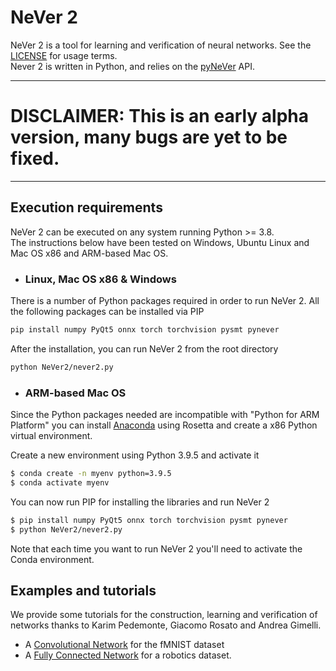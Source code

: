# NeVer 2

NeVer 2 is a tool for learning and verification of neural networks. 
See the [LICENSE](https://github.com/NeVerTools/NeVer2/blob/main/LICENSE.txt) 
for usage terms. \
Never 2 is written in Python, and relies on the 
[pyNeVer](https://www.github.com/nevertools/pynever) API.

---

# DISCLAIMER: This is an early alpha version, many bugs are yet to be fixed.

---
## Execution requirements

NeVer 2 can be executed on any system running Python >= 3.8. \
The instructions below have been tested on Windows, 
Ubuntu Linux and Mac OS x86 and ARM-based Mac OS.

* ### Linux, Mac OS x86 & Windows
There is a number of Python packages required in order to
run NeVer 2. All the following packages can be installed
via PIP

```bash
pip install numpy PyQt5 onnx torch torchvision pysmt pynever
```

After the installation, you can run NeVer 2 from the root directory

```bash
python NeVer2/never2.py
```

* ### ARM-based Mac OS

Since the Python packages needed are incompatible with "Python for ARM
Platform" you can install [Anaconda](https://www.anaconda.com/) using
Rosetta and create a x86 Python virtual environment.

Create a new environment using Python 3.9.5 and activate it

```bash
$ conda create -n myenv python=3.9.5
$ conda activate myenv
```

You can now run PIP for installing the libraries and run NeVer 2

```bash
$ pip install numpy PyQt5 onnx torch torchvision pysmt pynever
$ python NeVer2/never2.py
```

Note that each time you want to run NeVer 2 you'll need to activate 
the Conda environment.

## Examples and tutorials

We provide some tutorials for the construction, learning and 
verification of networks thanks to Karim Pedemonte, Giacomo Rosato
and Andrea Gimelli.

* A [Convolutional Network](https://nevertools.github.io/tutorial_fmnist.html)
for the fMNIST dataset
* A [Fully Connected Network](https://nevertools.github.io/tutorial_james.html) 
for a robotics dataset.
